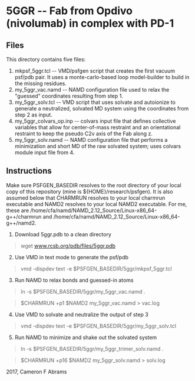 # 5GGR -- Fab from Opdivo (nivolumab) in complex with PD-1

## Files

This directory contains five files:
1. mkpsf_5ggr.tcl -- VMD/psfgen script that creates the first vacuum psf/pdb pair.  It uses a monte-carlo-based loop model-builder to build in the missing residues. 
2. my_5ggr_vac.namd -- NAMD configuration file used to relax the "guessed" coordinates resulting from step 1.
3. my_5ggr_solv.tcl -- VMD script that uses solvate and autoionize to generate a neutralized, solvated MD system using the coordinates from step 2 as input.
4. my_5ggr_colvars_op.inp -- colvars input file that defines collective variables that allow for center-of-mass restraint and an orientational restraint to keep the pseudo C2v axis of the Fab along z.
5. my_5ggr_solv.namd -- NAMD configuration file that performs a minimization and short MD of the raw solvated system; uses colvars module input file from 4.

## Instructions

Make sure PSFGEN_BASEDIR resolves to the root directory of your local copy of this repository (mine is ${HOME}/research/psfgen).  It is also assumed below that CHARMRUN resolves to your local charmrun executable and NAMD2 resolves to your local NAMD2 executable.  For me, these are /home/cfa/namd/NAMD_2.12_Source/Linux-x86_64-g++/charmrun and /home/cfa/namd/NAMD_2.12_Source/Linux-x86_64-g++/namd2.

1. Download 5ggr.pdb to a clean directory

> wget www.rcsb.org/pdb/files/5ggr.pdb

2. Use VMD in text mode to generate the psf/pdb

> vmd -dispdev text -e $PSFGEN_BASEDIR/5ggr/mkpsf_5ggr.tcl

3. Run NAMD to relax bonds and guessed-in atoms

> ln -s $PSFGEN_BASEDIR/5ggr/my_5ggr_vac.namd .

> $CHARMRUN +p1 $NAMD2 my_5ggr_vac.namd > vac.log

4. Use VMD to solvate and neutralize the output of step 3

> vmd -dispdev text -e $PSFGEN_BASEDIR/5ggr/my_5ggr_solv.tcl

5. Run NAMD to minimize and shake out the solvated system

> ln -s $PSFGEN_BASEDIR/5ggr/my_5ggr_trimer_solv.namd .

> $CHARMRUN +p16 $NAMD2 my_5ggr_solv.namd > solv.log

2017, Cameron F Abrams
